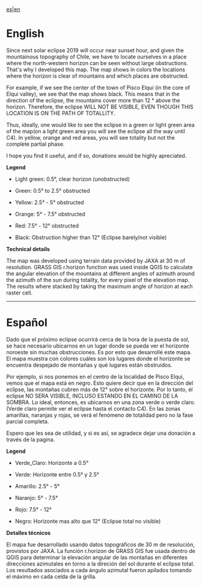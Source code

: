 [es](https://github.com/eclipse2019/eclipse2019.github.io#espa%C3%B1ol)|[en](https://github.com/eclipse2019/eclipse2019.github.io#english)

# English

Since next solar eclipse 2019 will occur near sunset hour, and given the  mountainous topography of Chile, we have to locate ourselves in a place where the north-western horizon can be seen without large obstructions. That's why I developed this map. The map shows in colors the locations where the horizon is clear of mountains and which places are obstructed.

For example, if we see the center of the town of Pisco Elqui (in the core of Elqui valley), we see that the map shows black. This means that in the direction of the eclipse, the mountains cover more than 12 ° above the horizon. Therefore, the eclipse WILL NOT BE VISIBLE, EVEN THOUGH THIS LOCATION IS ON THE PATH OF TOTALLITY.

Thus, ideally, one would like to see the eclipse in a green or light green area of the map(on a light green area you will see the eclipse all the way until C4). In yellow, orange and red areas, you will see totality but not the complete partial phase.

I hope you find it useful, and if so, donations would be highly apreciated.

**Legend**

* Light green: 0.5°, clear horizon (unobstructed)

* Green: 0.5° to 2.5° obstructed

* Yellow: 2.5° - 5° obstructed

* Orange: 5° - 7.5° obstructed

* Red: 7.5° - 12° obstructed

* Black: Obstruction higher than 12° (Eclipse barely/not visible)

**Technical details**

The map was developed using terrain data provided by JAXA at 30 m of resolution. GRASS GIS r.horizon function was used inside QGIS to calculate the angular elevation of the mountains at different angles of azimuth around the azimuth of the sun during totality, for every pixel of the elevation map. The results where stacked by taking the maximum angle of horizon at each raster cell.

----------------------------------------
# Español

Dado que el próximo eclipse ocurrirá cerca de la hora de la puesta de sol, se hace necesario ubicarnos en un lugar donde se pueda ver el horizonte noroeste sin muchas obstrucciones. Es por esto que desarrollé este mapa. El mapa muestra con colores cuáles son los lugares donde el horizonte se encuentra despejado de montañas y qué lugares están obstruidos.  

Por ejemplo, si nos ponemos en el centro de la localidad de Pisco Elqui, vemos que el mapa está en negro. Esto quiere decir que en la dirección del eclipse, las montañas cubren más de 12° sobre el horizonte. Por lo tanto, el eclipse NO SERA VISIBLE, INCLUSO ESTANDO EN EL CAMINO DE LA SOMBRA.
Lo ideal, entonces, es ubicarnos en una zona verde o verde claro. (Verde claro permite ver el eclipse hasta el contacto C4). En las zonas amarillas, naranjas y rojas, se verá el fenómeno de totalidad pero no la fase parcial completa.

Espero que les sea de utilidad, y si es así, se agradece dejar una donación a través de la pagina.

**Legend**

* Verde_Claro: Horizonte a 0.5°

* Verde: Horizonte entre 0.5° y 2.5°

* Amarillo: 2.5° - 5°

* Naranjo: 5° - 7.5°

* Rojo: 7.5° - 12°

* Negro: Horizonte mas alto que 12° (Eclipse total no visible)


**Detalles técnicos**

El mapa fue desarrollado usando datos topográficos de 30 m de resolución, provistos por JAXA. La función r.horizon de GRASS GIS fue usada dentro de QGIS para determinar la elevación angular de las montañas en diferentes direcciones azimutales en torno a la direción del sol durante el eclipse total. Los resultados asociados a cada ángulo azimutal fueron apilados tomando el máximo en cada celda de la grilla.
